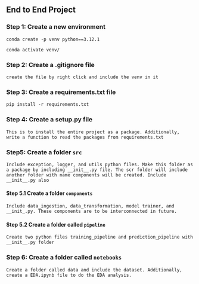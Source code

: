 ## End to End Project

### Step 1: Create a new environment

```
conda create -p venv python==3.12.1

conda activate venv/
```
### Step 2: Create a .gitignore file

```
create the file by right click and include the venv in it
```

### Step 3: Create a requirements.txt file 
```
pip install -r requirements.txt
```

### Step 4: Create a setup.py file 
```
This is to install the entire project as a package. Additionally, write a function to read the packages from requirements.txt
```

### Step5: Create a folder `src` 
```
Include exception, logger, and utils python files. Make this folder as a package by including __init__.py file. The scr folder will include another folder with name components will be created. Include __init__.py also 
```
#### Step 5.1 Create a folder `components`

```
Include data_ingestion, data_transformation, model trainer, and __init_.py. These components are to be interconnected in future. 
```
#### Step 5.2 Create a folder called `pipeline`
```
Create two python files training_pipeline and prediction_pipeline with __init__.py folder
``` 

### Step 6: Create a folder called `notebooks` 
```
Create a folder called data and include the dataset. Additionally, create a EDA.ipynb file to do the EDA analysis.
```